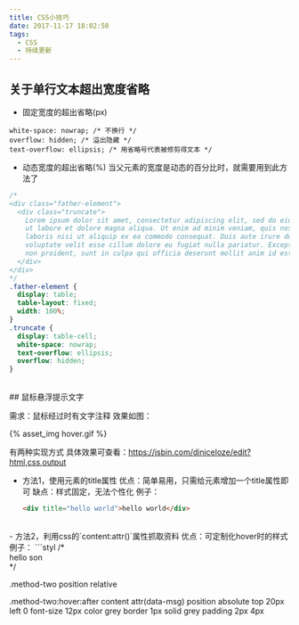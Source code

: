 ```yaml
---
title: CSS小技巧
date: 2017-11-17 18:02:50
tags:
  - CSS
  - 持续更新
---
```


## 关于单行文本超出宽度省略

- 固定宽度的超出省略(px)
```
white-space: nowrap; /* 不换行 */
overflow: hidden; /* 溢出隐藏 */
text-overflow: ellipsis; /* 用省略号代表被修剪得文本 */
```

<!-- more -->
- 动态宽度的超出省略(%)
当父元素的宽度是动态的百分比时，就需要用到此方法了
```css
/*
<div class="father-element">
  <div class="truncate">
    Lorem ipsum dolor sit amet, consectetur adipiscing elit, sed do eiusmod tempor incididunt
    ut labore et dolore magna aliqua. Ut enim ad minim veniam, quis nostrud exercitation ullamco
    laboris nisi ut aliquip ex ea commodo consequat. Duis aute irure dolor in reprehenderit in
    voluptate velit esse cillum dolore eu fugiat nulla pariatur. Excepteur sint occaecat cupidatat
    non proident, sunt in culpa qui officia deserunt mollit anim id est laborum.
  </div>
</div>
*/
.father-element {
  display: table;
  table-layout: fixed;
  width: 100%;
}
.truncate {
  display: table-cell;
  white-space: nowrap;
  text-overflow: ellipsis;
  overflow: hidden;
}
```

<br />
## 鼠标悬浮提示文字

需求：鼠标经过时有文字注释
效果如图：
<div style="width: 250px">
  {% asset_img hover.gif %}
</div>

有两种实现方式
具体效果可查看：https://jsbin.com/diniceloze/edit?html,css,output
- 方法1，使用元素的title属性
优点：简单易用，只需给元素增加一个title属性即可
缺点：样式固定，无法个性化
例子：
  ```html
  <div title="hello world">hello world</div>
  ```

<br />
- 方法2，利用css的`content:attr()`属性抓取资料
优点：可定制化hover时的样式
例子：
  ```styl
  /*
    <div data-msg="hello son" class="method-two">hello son</div>
  */

  .method-two
    position relative

  .method-two:hover:after
    content attr(data-msg)
    position absolute
    top 20px
    left 0
    font-size 12px
    color grey
    border 1px solid grey
    padding 2px 4px
  ```
